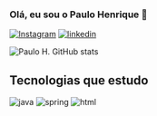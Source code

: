 ### Olá, eu sou o Paulo Henrique 👋

[![Instagram](https://img.shields.io/badge/Instagram-E4405F?style=for-the-badge&logo=instagram&logoColor=white
)](https://instagram.com/paulohenriqueblopes?igshid=MzNlNGNkZWQ4Mg==)
[![linkedin](https://img.shields.io/badge/LinkedIn-0077B5?style=for-the-badge&logo=linkedin&logoColor=white)](https://www.linkedin.com/in/paulo-henrique-6b2a42273)

![Paulo H. GitHub stats](https://github-readme-stats.vercel.app/api?username=phlopesprogrammer&show_icons=true&theme=dark)

## Tecnologias que estudo

![java](https://img.shields.io/badge/Java-ED8B00?style=for-the-badge&logo=openjdk&logoColor=white
)
![spring](https://img.shields.io/badge/Spring-6DB33F?style=for-the-badge&logo=spring&logoColor=white
)
![html](https://img.shields.io/badge/GIT-E44C30?style=for-the-badge&logo=git&logoColor=white
)

